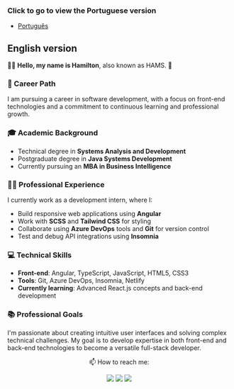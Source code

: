### Click to go to view the Portuguese version
- [Português](README.pt.md)
  
## English version

👋🏻 **Hello, my name is Hamilton**, also known as HAMS. 👾

### 💼 Career Path
I am pursuing a career in software development, with a focus on front-end technologies and a commitment to continuous learning and professional growth.

### 🎓 Academic Background
* Technical degree in **Systems Analysis and Development**
* Postgraduate degree in **Java Systems Development**
* Currently pursuing an **MBA in Business Intelligence**

### 🧑‍💻 Professional Experience
I currently work as a development intern, where I:
* Build responsive web applications using **Angular**
* Work with **SCSS** and **Tailwind CSS** for styling
* Collaborate using **Azure DevOps** tools and **Git** for version control
* Test and debug API integrations using **Insomnia**

### 💻 Technical Skills
* **Front-end**: Angular, TypeScript, JavaScript, HTML5, CSS3
* **Tools**: Git, Azure DevOps, Insomnia, Netlify
* **Currently learning**: Advanced React.js concepts and back-end development

### 📚 Professional Goals
I'm passionate about creating intuitive user interfaces and solving complex technical challenges. My goal is to develop expertise in both front-end and back-end technologies to become a versatile full-stack developer.

 <div align = 'center'>
  <p>📫 How to reach me: </p>
  <a href = "https://mail.google.com/mail/u/0/?tab=rm&ogbl#inbox?compose=CllgCHrhVSwZQbpkLdfzbhWVvQSCsPSNvpzFvgQhhlKknJmPLRHwxZhBFXDZLcNTPsLksCFlJwg"><img src="https://img.shields.io/badge/Gmail-D14836?style=for-the-badge&logo=gmail&logoColor=white" {target="_blank"} rel="noopener noreferrer"></a>
  <a href="https://www.linkedin.com/in/hamilton-rodrigues/" target="_blank" rel="noopener noreferrer"><img src="https://img.shields.io/badge/-LinkedIn-%230077B5?style=for-the-badge&logo=linkedin&logoColor=white" {target="_blank"}></a>
  <a href="https://www.instagram.com/hams_rodrigues/" target="_blank" rel="noopener noreferrer"><img src="https://img.shields.io/badge/-Instagram-%23E4405F?style=for-the-badge&logo=instagram&logoColor=white" target="_blank"></a>
 </div>
 

